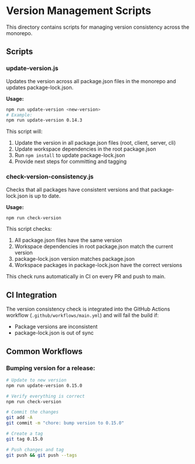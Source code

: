 # Version Management Scripts

This directory contains scripts for managing version consistency across the monorepo.

## Scripts

### update-version.js

Updates the version across all package.json files in the monorepo and updates package-lock.json.

**Usage:**
```bash
npm run update-version <new-version>
# Example:
npm run update-version 0.14.3
```

This script will:
1. Update the version in all package.json files (root, client, server, cli)
2. Update workspace dependencies in the root package.json
3. Run `npm install` to update package-lock.json
4. Provide next steps for committing and tagging

### check-version-consistency.js

Checks that all packages have consistent versions and that package-lock.json is up to date.

**Usage:**
```bash
npm run check-version
```

This script checks:
1. All package.json files have the same version
2. Workspace dependencies in root package.json match the current version
3. package-lock.json version matches package.json
4. Workspace packages in package-lock.json have the correct versions

This check runs automatically in CI on every PR and push to main.

## CI Integration

The version consistency check is integrated into the GitHub Actions workflow (`.github/workflows/main.yml`) and will fail the build if:
- Package versions are inconsistent
- package-lock.json is out of sync

## Common Workflows

### Bumping version for a release:
```bash
# Update to new version
npm run update-version 0.15.0

# Verify everything is correct
npm run check-version

# Commit the changes
git add -A
git commit -m "chore: bump version to 0.15.0"

# Create a tag
git tag 0.15.0

# Push changes and tag
git push && git push --tags
```